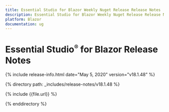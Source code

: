 ```yaml
---
title: Essential Studio for Blazor Weekly Nuget Release Release Notes  
description: Essential Studio for Blazor Weekly Nuget Release Release Notes  
platform: Blazor
documentation: ug
---
```


# Essential Studio<sup style="font-size:70%">&reg;</sup> for Blazor  Release Notes  

{% include release-info.html date="May 5, 2020"  version="v18.1.48" %} 

{% directory path: _includes/release-notes/v18.1.48 %}

{% include {{file.url}} %}

{% enddirectory %}

